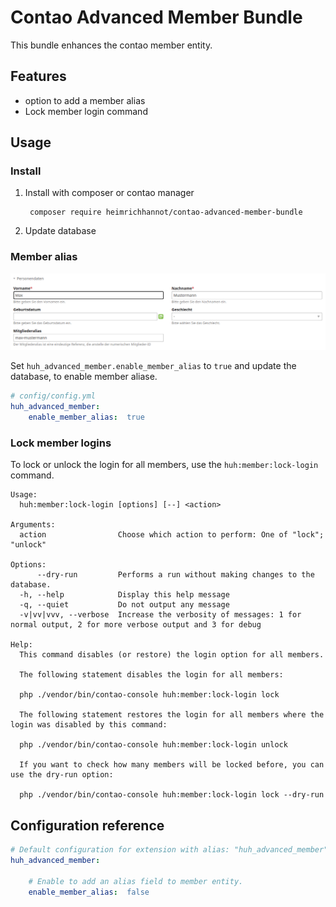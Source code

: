 # Contao Advanced Member Bundle

This bundle enhances the contao member entity.

## Features

- option to add a member alias
- Lock member login command

## Usage

### Install  

1. Install with composer or contao manager

        composer require heimrichhannot/contao-advanced-member-bundle

2. Update database

### Member alias

![](docs/images/screenshot_alias.png)

Set `huh_advanced_member.enable_member_alias` to `true` and update the database, to enable member aliase. 

```yaml
# config/config.yml
huh_advanced_member:
    enable_member_alias:  true
```

### Lock member logins

To lock or unlock the login for all members, use the `huh:member:lock-login` command.

```
Usage:
  huh:member:lock-login [options] [--] <action>

Arguments:
  action                Choose which action to perform: One of "lock"; "unlock"

Options:
      --dry-run         Performs a run without making changes to the database.
  -h, --help            Display this help message
  -q, --quiet           Do not output any message
  -v|vv|vvv, --verbose  Increase the verbosity of messages: 1 for normal output, 2 for more verbose output and 3 for debug

Help:
  This command disables (or restore) the login option for all members.
  
  The following statement disables the login for all members:
  
  php ./vendor/bin/contao-console huh:member:lock-login lock
  
  The following statement restores the login for all members where the login was disabled by this command:
  
  php ./vendor/bin/contao-console huh:member:lock-login unlock
  
  If you want to check how many members will be locked before, you can use the dry-run option:
  
  php ./vendor/bin/contao-console huh:member:lock-login lock --dry-run
```

## Configuration reference

```yaml
# Default configuration for extension with alias: "huh_advanced_member"
huh_advanced_member:

    # Enable to add an alias field to member entity.
    enable_member_alias:  false
```